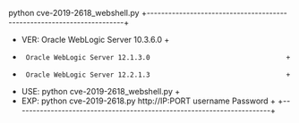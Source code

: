 python cve-2019-2618_webshell.py 
+-----------------------------------------------------------------------+
+ VER: Oracle WebLogic Server 10.3.6.0                                  +
+      Oracle WebLogic Server 12.1.3.0                                  +
+      Oracle WebLogic Server 12.2.1.3                                  +
+ USE: python cve-2019-2618_webshell.py <username> <password>           +
+ EXP: python cve-2019-2618.py http://IP:PORT username Password         +
+-----------------------------------------------------------------------+